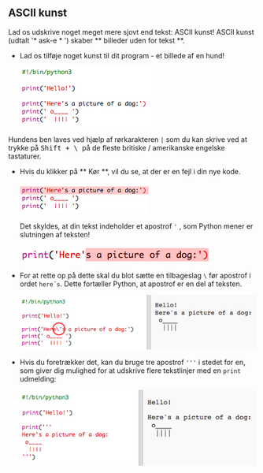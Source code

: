 ## ASCII kunst

Lad os udskrive noget meget mere sjovt end tekst: ASCII kunst! ASCII kunst (udtalt '* ask-e * ') skaber ** billeder uden for tekst **.

+ Lad os tilføje noget kunst til dit program - et billede af en hund!
    
    ![screenshot](images/me-dog.png)

Hundens ben laves ved hjælp af rørkarakteren ` | ` som du kan skrive ved at trykke på <kbd> Shift + \ </kbd> på de fleste britiske / amerikanske engelske tastaturer.

+ Hvis du klikker på ** Kør **, vil du se, at der er en fejl i din nye kode.
    
    ![screenshot](images/me-dog-bug.png)
    
    Det skyldes, at din tekst indeholder et apostrof ` ' ` , som Python mener er slutningen af ​​teksten!
    
    ![screenshot](images/me-dog-quote.png)

+ For at rette op på dette skal du blot sætte en tilbageslag ` \ ` før apostrof i ordet ` here´s `. Dette fortæller Python, at apostrof er en del af teksten.
    
    ![screenshot](images/me-dog-bug-fix.png)

+ Hvis du foretrækker det, kan du bruge tre apostrof ` ''' ` i stedet for en, som giver dig mulighed for at udskrive flere tekstlinjer med en ` print ` udmelding:
    
    ![screenshots](images/me-dog-triple-quote.png)